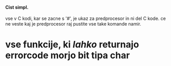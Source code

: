#### Cist simpl.
vse v C kodi, kar se zacne s '#', je ukaz za predprocesor in ni del C kode.
ce ne veste kaj je predprocesor raj pustite vse take komande namir.
# vse funkcije, ki *lahko* returnajo errorcode morjo bit tipa char
